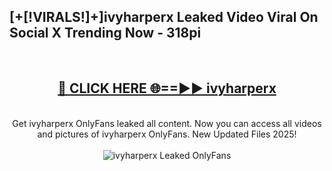 <h2>[+[!VIRALS!]+]ivyharperx Leaked Video Viral On Social X Trending Now - 318pi</h2>
<br>
<div align="center">
<h2><a href="https://libra.edu.pl?ivyharperx" rel="nofollow">🔴 CLICK HERE 🌐==►► ivyharperx</a></h2>
<br>
Get ivyharperx OnlyFans leaked all content. Now you can access all videos and pictures of ivyharperx OnlyFans. New Updated Files 2025!
<br>
<br>
<a href="https://libra.edu.pl?ivyharperx" rel="nofollow" data-target="animated-image.originalLink"><img src="https://i.ibb.co.com/WyWwxjT/player-gif2.gif" alt="ivyharperx Leaked OnlyFans" style="max-width: 100%; display: inline-block;" data-target="animated-image.originalImage"></a>
</div>
<br>